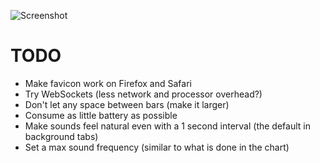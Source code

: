 ![Screenshot](https://raw.github.com/frosas/lag/master/screenshot.png)

# TODO

- Make favicon work on Firefox and Safari
- Try WebSockets (less network and processor overhead?)
- Don't let any space between bars (make it larger)
- Consume as little battery as possible
- Make sounds feel natural even with a 1 second interval (the default in background tabs)
- Set a max sound frequency (similar to what is done in the chart)
